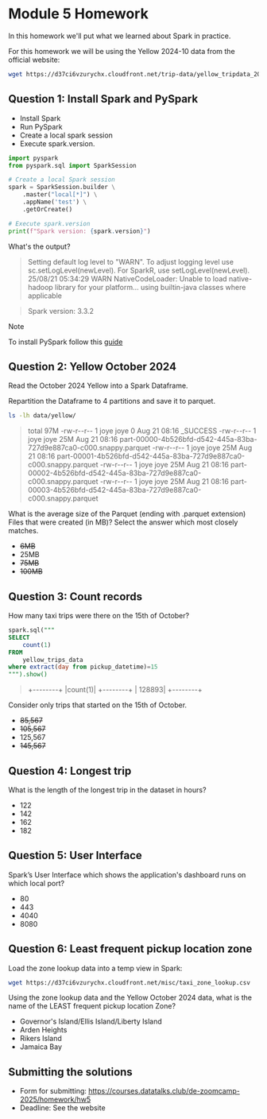 # Module 5 Homework

In this homework we'll put what we learned about Spark in practice.

For this homework we will be using the Yellow 2024-10 data from the official website: 

```bash
wget https://d37ci6vzurychx.cloudfront.net/trip-data/yellow_tripdata_2024-10.parquet
```


## Question 1: Install Spark and PySpark

- Install Spark
- Run PySpark
- Create a local spark session
- Execute spark.version.

```python
import pyspark
from pyspark.sql import SparkSession
```
```python
# Create a local Spark session
spark = SparkSession.builder \
    .master("local[*]") \
    .appName('test') \
    .getOrCreate()

# Execute spark.version
print(f"Spark version: {spark.version}")
```

What's the output?
>Setting default log level to "WARN".
To adjust logging level use sc.setLogLevel(newLevel). For SparkR, use setLogLevel(newLevel).
25/08/21 05:34:29 WARN NativeCodeLoader: Unable to load native-hadoop library for your platform... using builtin-java classes where applicable

>Spark version: 3.3.2

> [!NOTE]
> To install PySpark follow this [guide](https://github.com/DataTalksClub/data-engineering-zoomcamp/blob/main/05-batch/setup/pyspark.md)


## Question 2: Yellow October 2024

Read the October 2024 Yellow into a Spark Dataframe.

Repartition the Dataframe to 4 partitions and save it to parquet.

```bash
ls -lh data/yellow/
```
>total 97M
-rw-r--r-- 1 joye joye   0 Aug 21 08:16 _SUCCESS
-rw-r--r-- 1 joye joye 25M Aug 21 08:16 part-00000-4b526bfd-d542-445a-83ba-727d9e887ca0-c000.snappy.parquet
-rw-r--r-- 1 joye joye 25M Aug 21 08:16 part-00001-4b526bfd-d542-445a-83ba-727d9e887ca0-c000.snappy.parquet
-rw-r--r-- 1 joye joye 25M Aug 21 08:16 part-00002-4b526bfd-d542-445a-83ba-727d9e887ca0-c000.snappy.parquet
-rw-r--r-- 1 joye joye 25M Aug 21 08:16 part-00003-4b526bfd-d542-445a-83ba-727d9e887ca0-c000.snappy.parquet

What is the average size of the Parquet (ending with .parquet extension) Files that were created (in MB)? Select the answer which most closely matches.

- ~~6MB~~
- 25MB
- ~~75MB~~
- ~~100MB~~


## Question 3: Count records 

How many taxi trips were there on the 15th of October?

```sql
spark.sql("""
SELECT
    count(1)
FROM
    yellow_trips_data
where extract(day from pickup_datetime)=15
""").show()
```
>+--------+
|count(1)|
+--------+
|  128893|
+--------+

Consider only trips that started on the 15th of October.

- ~~85,567~~
- ~~105,567~~
- 125,567
- ~~145,567~~


## Question 4: Longest trip

What is the length of the longest trip in the dataset in hours?

- 122
- 142
- 162
- 182


## Question 5: User Interface

Spark’s User Interface which shows the application's dashboard runs on which local port?

- 80
- 443
- 4040
- 8080



## Question 6: Least frequent pickup location zone

Load the zone lookup data into a temp view in Spark:

```bash
wget https://d37ci6vzurychx.cloudfront.net/misc/taxi_zone_lookup.csv
```

Using the zone lookup data and the Yellow October 2024 data, what is the name of the LEAST frequent pickup location Zone?

- Governor's Island/Ellis Island/Liberty Island
- Arden Heights
- Rikers Island
- Jamaica Bay


## Submitting the solutions

- Form for submitting: https://courses.datatalks.club/de-zoomcamp-2025/homework/hw5
- Deadline: See the website
